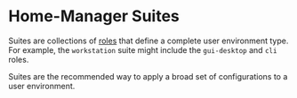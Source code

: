# Home-Manager Suites

Suites are collections of [roles](../roles/README.md) that define a complete user environment type. For example, the `workstation` suite might include the `gui-desktop` and `cli` roles.

Suites are the recommended way to apply a broad set of configurations to a user environment.
